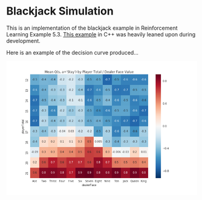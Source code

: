 # Blackjack Simulation

This is an implementation of the blackjack example in Reinforcement Learning
Example 5.3. [This example][1] in C++ was heavily leaned upon during
development.

Here is an example of the decision curve produced...

![Image](./Analysis/decision_curve.png)

[1]: https://github.com/hellovai/blackjack
